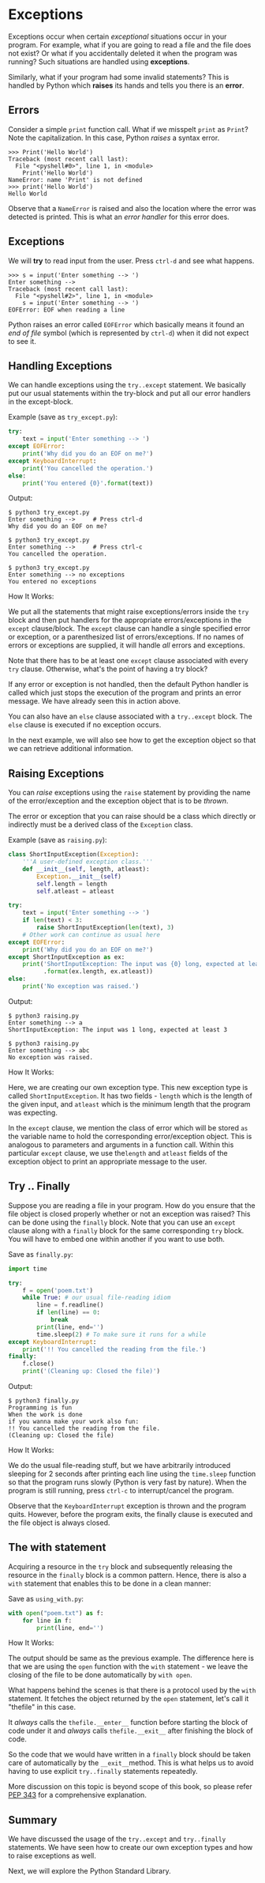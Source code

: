 # Exceptions #

Exceptions occur when certain *exceptional* situations occur in your
program.  For example, what if you are going to read a file and the
file does not exist? Or what if you accidentally deleted it when the
program was running? Such situations are handled using **exceptions**.

Similarly, what if your program had some invalid statements? This is
handled by Python which **raises** its hands and tells you there is an
**error**.

## Errors ##

Consider a simple `print` function call. What if we misspelt `print`
as `Print`? Note the capitalization. In this case, Python *raises* a
syntax error.

~~~
>>> Print('Hello World')
Traceback (most recent call last):
  File "<pyshell#0>", line 1, in <module>
    Print('Hello World')
NameError: name 'Print' is not defined
>>> print('Hello World')
Hello World
~~~

Observe that a `NameError` is raised and also the location where the
error was detected is printed. This is what an *error handler* for
this error does.

## Exceptions ##

We will **try** to read input from the user. Press `ctrl-d` and see
what happens.

~~~
>>> s = input('Enter something --> ')
Enter something --> 
Traceback (most recent call last):
  File "<pyshell#2>", line 1, in <module>
    s = input('Enter something --> ')
EOFError: EOF when reading a line
~~~

Python raises an error called `EOFError` which basically means it
found an *end of file* symbol (which is represented by `ctrl-d`) when
it did not expect to see it.

## Handling Exceptions ##

We can handle exceptions using the `try..except` statement.  We
basically put our usual statements within the try-block and put all
our error handlers in the except-block.

Example (save as `try_except.py`):

~~~python
try:
    text = input('Enter something --> ')
except EOFError:
    print('Why did you do an EOF on me?')
except KeyboardInterrupt:
    print('You cancelled the operation.')
else:
    print('You entered {0}'.format(text))
~~~

Output:

~~~
$ python3 try_except.py
Enter something -->     # Press ctrl-d
Why did you do an EOF on me?

$ python3 try_except.py
Enter something -->     # Press ctrl-c
You cancelled the operation.

$ python3 try_except.py
Enter something --> no exceptions
You entered no exceptions
~~~

How It Works:

We put all the statements that might raise exceptions/errors inside
the `try` block and then put handlers for the appropriate
errors/exceptions in the `except` clause/block. The `except` clause
can handle a single specified error or exception, or a parenthesized
list of errors/exceptions. If no names of errors or exceptions are
supplied, it will handle *all* errors and exceptions.

Note that there has to be at least one `except` clause associated with
every `try` clause. Otherwise, what's the point of having a try block?

If any error or exception is not handled, then the default Python
handler is called which just stops the execution of the program and
prints an error message. We have already seen this in action above.

You can also have an `else` clause associated with a `try..except`
block. The `else` clause is executed if no exception occurs.

In the next example, we will also see how to get the exception object
so that we can retrieve additional information.

## Raising Exceptions ##

You can *raise* exceptions using the `raise` statement by providing
the name of the error/exception and the exception object that is to be
*thrown*.

The error or exception that you can raise should be a class which
directly or indirectly must be a derived class of the `Exception`
class.

Example (save as `raising.py`):

~~~python
class ShortInputException(Exception):
    '''A user-defined exception class.'''
    def __init__(self, length, atleast):
        Exception.__init__(self)
        self.length = length
        self.atleast = atleast

try:
    text = input('Enter something --> ')
    if len(text) < 3:
        raise ShortInputException(len(text), 3)
    # Other work can continue as usual here
except EOFError:
    print('Why did you do an EOF on me?')
except ShortInputException as ex:
    print('ShortInputException: The input was {0} long, expected at least {1}'\
          .format(ex.length, ex.atleast))
else:
    print('No exception was raised.')
~~~

Output:

~~~
$ python3 raising.py
Enter something --> a
ShortInputException: The input was 1 long, expected at least 3

$ python3 raising.py
Enter something --> abc
No exception was raised.
~~~

How It Works:

Here, we are creating our own exception type. This new exception type
is called `ShortInputException`. It has two fields - `length` which is
the length of the given input, and `atleast` which is the minimum
length that the program was expecting.

In the `except` clause, we mention the class of error which will be
stored `as` the variable name to hold the corresponding
error/exception object. This is analogous to parameters and arguments
in a function call. Within this particular `except` clause, we use
the`length` and `atleast` fields of the exception object to print an
appropriate message to the user.

## Try .. Finally ##

Suppose you are reading a file in your program. How do you ensure that
the file object is closed properly whether or not an exception was
raised? This can be done using the `finally` block. Note that you can
use an `except` clause along with a `finally` block for the same
corresponding `try` block. You will have to embed one within another
if you want to use both.

Save as `finally.py`:

~~~python
import time

try:
    f = open('poem.txt')
    while True: # our usual file-reading idiom
        line = f.readline()
        if len(line) == 0:
            break
        print(line, end='')
        time.sleep(2) # To make sure it runs for a while
except KeyboardInterrupt:
    print('!! You cancelled the reading from the file.')
finally:
    f.close()
    print('(Cleaning up: Closed the file)')
~~~

Output:

~~~
$ python3 finally.py
Programming is fun
When the work is done
if you wanna make your work also fun:
!! You cancelled the reading from the file.
(Cleaning up: Closed the file)
~~~

How It Works:

We do the usual file-reading stuff, but we have arbitrarily introduced
sleeping for 2 seconds after printing each line using the `time.sleep`
function so that the program runs slowly (Python is very fast by
nature). When the program is still running, press `ctrl-c` to
interrupt/cancel the program.

Observe that the `KeyboardInterrupt` exception is thrown and the
program quits. However, before the program exits, the finally clause
is executed and the file object is always closed.

## The with statement ##

Acquiring a resource in the `try` block and subsequently releasing the
resource in the `finally` block is a common pattern. Hence, there is
also a `with` statement that enables this to be done in a clean
manner:

Save as `using_with.py`:

~~~python
with open("poem.txt") as f:
    for line in f:
        print(line, end='')
~~~

How It Works:

The output should be same as the previous example. The difference here
is that we are using the `open` function with the `with` statement -
we leave the closing of the file to be done automatically by `with
open`.

What happens behind the scenes is that there is a protocol used by the
`with` statement. It fetches the object returned by the `open`
statement, let's call it "thefile" in this case.

It *always* calls the `thefile.__enter__` function before starting the
block of code under it and *always* calls `thefile.__exit__` after
finishing the block of code.

So the code that we would have written in a `finally` block should be
taken care of automatically by the `__exit__`method. This is what
helps us to avoid having to use explicit `try..finally` statements
repeatedly.

More discussion on this topic is beyond scope of this book, so please
refer [PEP 343](http://www.python.org/dev/peps/pep-0343/) for a
comprehensive explanation.

## Summary ##

We have discussed the usage of the `try..except` and `try..finally`
statements. We have seen how to create our own exception types and how
to raise exceptions as well.

Next, we will explore the Python Standard Library.
